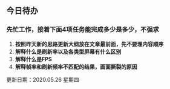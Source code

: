 ## 今日待办



### 先忙工作，接着下面4项任务能完成多少是多少，不强求



1. **按照昨天新的思路更新大纲放在文章最前面，先不要理内容顺序**
2. **解释什么是刷新率以及各类型屏幕有什么区别**
3. **解释什么是FPS**
4. **解释帧率和刷新频率不匹配的结果，画面撕裂的原因**



更新日期：2020.05.26 星期四
